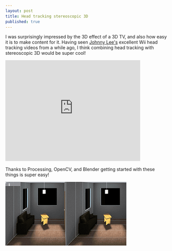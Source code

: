 ```yaml
---
layout: post
title: Head tracking stereoscopic 3D
published: true
---
```


I was surprisingly impressed by the 3D effect of a 3D TV, and also how easy it is to make content for it. Having seen [Johnny Lee's](http://johnnylee.net/projects/wii/) excellent Wii head tracking videos from a while ago, I think combining head tracking with stereoscopic 3D would be super cool!

<iframe width="420" height="315" src="https://www.youtube.com/embed/Jd3-eiid-Uw?rel=0" frameborder="0" allowfullscreen></iframe>

Thanks to Processing, OpenCV, and Blender getting started with these things is super easy! 

![Stereoscopic 3D](/images/roomGif_web.gif)